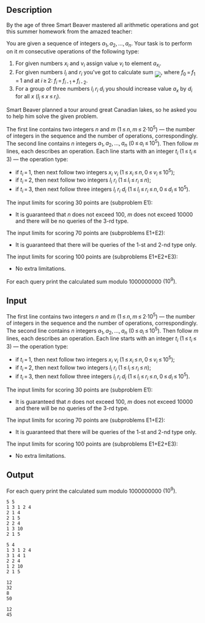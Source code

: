 ## Description

<div><p>By the age of three Smart Beaver mastered all arithmetic operations and got this summer homework from the amazed teacher:</p><p>You are given a sequence of integers <span class="tex-span"><i>a</i><sub class="lower-index">1</sub>, <i>a</i><sub class="lower-index">2</sub>, ..., <i>a</i><sub class="lower-index"><i>n</i></sub></span>. Your task is to perform on it <span class="tex-span"><i>m</i></span> consecutive operations of the following type:</p><ol> <li> For given numbers <span class="tex-span"><i>x</i><sub class="lower-index"><i>i</i></sub></span> and <span class="tex-span"><i>v</i><sub class="lower-index"><i>i</i></sub></span> assign value <span class="tex-span"><i>v</i><sub class="lower-index"><i>i</i></sub></span> to element <span class="tex-span"><i>a</i><sub class="lower-index"><i>x</i><sub class="lower-index"><i>i</i></sub></sub></span>. </li><li> For given numbers <span class="tex-span"><i>l</i><sub class="lower-index"><i>i</i></sub></span> and <span class="tex-span"><i>r</i><sub class="lower-index"><i>i</i></sub></span> you've got to calculate sum <img align="middle" class="tex-formula" src="file://64uViaXi.png" style="max-width: 100.0%;max-height: 100.0%;">, where <span class="tex-span"><i>f</i><sub class="lower-index">0</sub> = <i>f</i><sub class="lower-index">1</sub> = 1</span> and at <span class="tex-span"><i>i</i> ≥ 2</span>: <span class="tex-span"><i>f</i><sub class="lower-index"><i>i</i></sub> = <i>f</i><sub class="lower-index"><i>i</i> - 1</sub> + <i>f</i><sub class="lower-index"><i>i</i> - 2</sub></span>. </li><li> For a group of three numbers <span class="tex-span"><i>l</i><sub class="lower-index"><i>i</i></sub></span> <span class="tex-span"><i>r</i><sub class="lower-index"><i>i</i></sub></span> <span class="tex-span"><i>d</i><sub class="lower-index"><i>i</i></sub></span> you should increase value <span class="tex-span"><i>a</i><sub class="lower-index"><i>x</i></sub></span> by <span class="tex-span"><i>d</i><sub class="lower-index"><i>i</i></sub></span> for all <span class="tex-span"><i>x</i></span> <span class="tex-span">(<i>l</i><sub class="lower-index"><i>i</i></sub> ≤ <i>x</i> ≤ <i>r</i><sub class="lower-index"><i>i</i></sub>)</span>. </li></ol><p>Smart Beaver planned a tour around great Canadian lakes, so he asked you to help him solve the given problem.</p></div><div class="input-specification"><p>The first line contains two integers <span class="tex-span"><i>n</i></span> and <span class="tex-span"><i>m</i></span> (<span class="tex-span">1 ≤ <i>n</i>, <i>m</i> ≤ 2·10<sup class="upper-index">5</sup></span>) — the number of integers in the sequence and the number of operations, correspondingly. The second line contains <span class="tex-span"><i>n</i></span> integers <span class="tex-span"><i>a</i><sub class="lower-index">1</sub>, <i>a</i><sub class="lower-index">2</sub>, ..., <i>a</i><sub class="lower-index"><i>n</i></sub></span> (<span class="tex-span">0 ≤ <i>a</i><sub class="lower-index"><i>i</i></sub> ≤ 10<sup class="upper-index">5</sup></span>). Then follow <span class="tex-span"><i>m</i></span> lines, each describes an operation. Each line starts with an integer <span class="tex-span"><i>t</i><sub class="lower-index"><i>i</i></sub></span> (<span class="tex-span">1 ≤ <i>t</i><sub class="lower-index"><i>i</i></sub> ≤ 3</span>) — the operation type: </p><ul> <li> if <span class="tex-span"><i>t</i><sub class="lower-index"><i>i</i></sub> = 1</span>, then next follow two integers <span class="tex-span"><i>x</i><sub class="lower-index"><i>i</i></sub></span> <span class="tex-span"><i>v</i><sub class="lower-index"><i>i</i></sub></span> (<span class="tex-span">1 ≤ <i>x</i><sub class="lower-index"><i>i</i></sub> ≤ <i>n</i>, 0 ≤ <i>v</i><sub class="lower-index"><i>i</i></sub> ≤ 10<sup class="upper-index">5</sup></span>); </li><li> if <span class="tex-span"><i>t</i><sub class="lower-index"><i>i</i></sub> = 2</span>, then next follow two integers <span class="tex-span"><i>l</i><sub class="lower-index"><i>i</i></sub></span> <span class="tex-span"><i>r</i><sub class="lower-index"><i>i</i></sub></span> (<span class="tex-span">1 ≤ <i>l</i><sub class="lower-index"><i>i</i></sub> ≤ <i>r</i><sub class="lower-index"><i>i</i></sub> ≤ <i>n</i></span>); </li><li> if <span class="tex-span"><i>t</i><sub class="lower-index"><i>i</i></sub> = 3</span>, then next follow three integers <span class="tex-span"><i>l</i><sub class="lower-index"><i>i</i></sub></span> <span class="tex-span"><i>r</i><sub class="lower-index"><i>i</i></sub></span> <span class="tex-span"><i>d</i><sub class="lower-index"><i>i</i></sub></span> (<span class="tex-span">1 ≤ <i>l</i><sub class="lower-index"><i>i</i></sub> ≤ <i>r</i><sub class="lower-index"><i>i</i></sub> ≤ <i>n</i>, 0 ≤ <i>d</i><sub class="lower-index"><i>i</i></sub> ≤ 10<sup class="upper-index">5</sup></span>). </li></ul><p>The input limits for scoring <span class="tex-span">30</span> points are (subproblem E1): </p><ul> <li> It is guaranteed that <span class="tex-span"><i>n</i></span> does not exceed <span class="tex-span">100</span>, <span class="tex-span"><i>m</i></span> does not exceed <span class="tex-span">10000</span> and there will be no queries of the <span class="tex-span">3</span>-rd type. </li></ul><p>The input limits for scoring <span class="tex-span">70</span> points are (subproblems E1+E2): </p><ul> <li> It is guaranteed that there will be queries of the <span class="tex-span">1</span>-st and <span class="tex-span">2</span>-nd type only. </li></ul><p>The input limits for scoring <span class="tex-span">100</span> points are (subproblems E1+E2+E3): </p><ul> <li> No extra limitations. </li></ul></div><div class="output-specification"><p>For each query print the calculated sum modulo <span class="tex-span">1000000000</span> <span class="tex-span">(10<sup class="upper-index">9</sup>)</span>.</p></div>

## Input

<p>The first line contains two integers <span class="tex-span"><i>n</i></span> and <span class="tex-span"><i>m</i></span> (<span class="tex-span">1 ≤ <i>n</i>, <i>m</i> ≤ 2·10<sup class="upper-index">5</sup></span>) — the number of integers in the sequence and the number of operations, correspondingly. The second line contains <span class="tex-span"><i>n</i></span> integers <span class="tex-span"><i>a</i><sub class="lower-index">1</sub>, <i>a</i><sub class="lower-index">2</sub>, ..., <i>a</i><sub class="lower-index"><i>n</i></sub></span> (<span class="tex-span">0 ≤ <i>a</i><sub class="lower-index"><i>i</i></sub> ≤ 10<sup class="upper-index">5</sup></span>). Then follow <span class="tex-span"><i>m</i></span> lines, each describes an operation. Each line starts with an integer <span class="tex-span"><i>t</i><sub class="lower-index"><i>i</i></sub></span> (<span class="tex-span">1 ≤ <i>t</i><sub class="lower-index"><i>i</i></sub> ≤ 3</span>) — the operation type: </p><ul> <li> if <span class="tex-span"><i>t</i><sub class="lower-index"><i>i</i></sub> = 1</span>, then next follow two integers <span class="tex-span"><i>x</i><sub class="lower-index"><i>i</i></sub></span> <span class="tex-span"><i>v</i><sub class="lower-index"><i>i</i></sub></span> (<span class="tex-span">1 ≤ <i>x</i><sub class="lower-index"><i>i</i></sub> ≤ <i>n</i>, 0 ≤ <i>v</i><sub class="lower-index"><i>i</i></sub> ≤ 10<sup class="upper-index">5</sup></span>); </li><li> if <span class="tex-span"><i>t</i><sub class="lower-index"><i>i</i></sub> = 2</span>, then next follow two integers <span class="tex-span"><i>l</i><sub class="lower-index"><i>i</i></sub></span> <span class="tex-span"><i>r</i><sub class="lower-index"><i>i</i></sub></span> (<span class="tex-span">1 ≤ <i>l</i><sub class="lower-index"><i>i</i></sub> ≤ <i>r</i><sub class="lower-index"><i>i</i></sub> ≤ <i>n</i></span>); </li><li> if <span class="tex-span"><i>t</i><sub class="lower-index"><i>i</i></sub> = 3</span>, then next follow three integers <span class="tex-span"><i>l</i><sub class="lower-index"><i>i</i></sub></span> <span class="tex-span"><i>r</i><sub class="lower-index"><i>i</i></sub></span> <span class="tex-span"><i>d</i><sub class="lower-index"><i>i</i></sub></span> (<span class="tex-span">1 ≤ <i>l</i><sub class="lower-index"><i>i</i></sub> ≤ <i>r</i><sub class="lower-index"><i>i</i></sub> ≤ <i>n</i>, 0 ≤ <i>d</i><sub class="lower-index"><i>i</i></sub> ≤ 10<sup class="upper-index">5</sup></span>). </li></ul><p>The input limits for scoring <span class="tex-span">30</span> points are (subproblem E1): </p><ul> <li> It is guaranteed that <span class="tex-span"><i>n</i></span> does not exceed <span class="tex-span">100</span>, <span class="tex-span"><i>m</i></span> does not exceed <span class="tex-span">10000</span> and there will be no queries of the <span class="tex-span">3</span>-rd type. </li></ul><p>The input limits for scoring <span class="tex-span">70</span> points are (subproblems E1+E2): </p><ul> <li> It is guaranteed that there will be queries of the <span class="tex-span">1</span>-st and <span class="tex-span">2</span>-nd type only. </li></ul><p>The input limits for scoring <span class="tex-span">100</span> points are (subproblems E1+E2+E3): </p><ul> <li> No extra limitations. </li></ul>

## Output

<p>For each query print the calculated sum modulo <span class="tex-span">1000000000</span> <span class="tex-span">(10<sup class="upper-index">9</sup>)</span>.</p>





```input1
5 5
1 3 1 2 4
2 1 4
2 1 5
2 2 4
1 3 10
2 1 5

```




```input2
5 4
1 3 1 2 4
3 1 4 1
2 2 4
1 2 10
2 1 5

```




```output1
12
32
8
50

```




```output2
12
45

```


